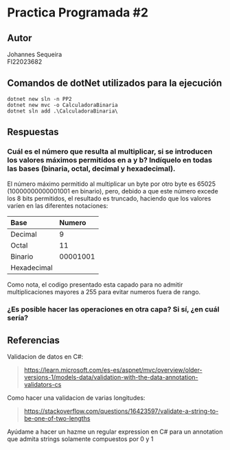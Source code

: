 # Practica Programada #2

## Autor
Johannes Sequeira <br />
FI22023682

## Comandos de dotNet utilizados para la ejecución

```
dotnet new sln -n PP2
dotnet new mvc -o CalculadoraBinaria
dotnet sln add .\CalculadoraBinaria\
```

## Respuestas

### Cuál es el número que resulta al multiplicar, si se introducen los valores máximos permitidos en a y b? Indíquelo en todas las bases (binaria, octal, decimal y hexadecimal).
El número máximo permitido al multiplicar un byte por otro byte es 65025 (10000000000001001 en binario), pero, debido a que este número excede los 8 bits permitidos, el resultado es truncado, haciendo que los valores varíen en las diferentes notaciones:

| Base                 | Numero         |
| :------------------- | :------------- |
| Decimal              |    9           |
| Octal                |    11          |
| Binario              |    00001001    |
| Hexadecimal          |                |

Como nota, el codigo presentado esta capado para no admitir multiplicaciones mayores a 255 para evitar numeros fuera de rango.

### ¿Es posible hacer las operaciones en otra capa? Si sí, ¿en cuál sería?

## Referencias

Validacion de datos en C#:
> https://learn.microsoft.com/es-es/aspnet/mvc/overview/older-versions-1/models-data/validation-with-the-data-annotation-validators-cs


Como hacer una validacion de varias longitudes:
> https://stackoverflow.com/questions/16423597/validate-a-string-to-be-one-of-two-lengths

Ayúdame a hacer un hazme un regular expression en C# para un annotation que admita strings solamente compuestos por 0 y 1
